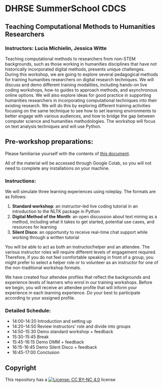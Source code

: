 # DHRSE SummerSchool CDCS

## Teaching Computational Methods to Humanities Researchers
### Instructors: Lucia Michielin, Jessica Witte

Teaching computational methods to researchers from non-STEM backgrounds, such as those working in humanities disciplines that have not historically incorporated digital methods, presents unique challenges. During this workshop, we are going to explore several pedagogical methods for training humanities researchers on digital research techniques. We will discuss and demo different training modalities, including hands-on live coding workshops, how-to guides to approach methods, and asynchronous online options. We will also explore ideas for good practice in supporting humanities researchers in incorporating computational techniques into their existing research. We will do this by exploring different training activities focusing on the same technique to see how to set learning environments to better engage with various audiences, and how to bridge the gap between computer science and humanities methodologies. The workshop will focus on text analysis techniques and will use Python.

## Pre-workshop preparations: 
Please familiarise yourself with the contents of [this document](https://github.com/DCS-training/TeachingDH/blob/main/AttendeesInstructions.md).

All of the material will be accessed through Google Colab, so you will not need to complete any installations on your machine.


### Instructions:

We will simulate three learning experiences using roleplay. The formats are as follows:

1. **Standard workshop**: an instructor-led live coding tutorial in an introduction to the NLTK package in Python
2. **Digital Method of the Month**: an open discussion about text mining as a method, including what it takes to get started, potential use cases, and resources for learning
3. **Silent Disco**: an opportunity to receive real-time chat support while working through a written tutorial

You will be able to act as both an instructor/helper and an attendee. The various instructor roles will require different levels of engagement required. Therefore, if you do not feel comfortable speaking in front of a group, you might prefer to select a helper role or to volunteer as an instructor for one of the non-traditional workshop formats.

We have created four attendee profiles that reflect the backgrounds and experience levels of learners who enrol in our training workshops. Before we begin, you will receive an attendee profile that will inform your experience in each learning experience. Do your best to participate according to your assigned profile.

### Detailed Schedule:

- 14:00-14:20 Introduction and setting up
- 14:20-14:50 Review instructors' role and divide into groups 
- 14:50-15:30 Demo standard workshop + feedback
- 15:30-15:45 Break
- 15:45-16:15 Demo DMM + feedback
- 16:15-16:45 Demo Silent Disco + feedback
- 16:45-17:00 Conclusion


## Copyright

This repository has a [![License: CC BY-NC 4.0](https://licensebuttons.net/l/by-nc/4.0/80x15.png)](https://creativecommons.org/licenses/by-nc/4.0/) license

